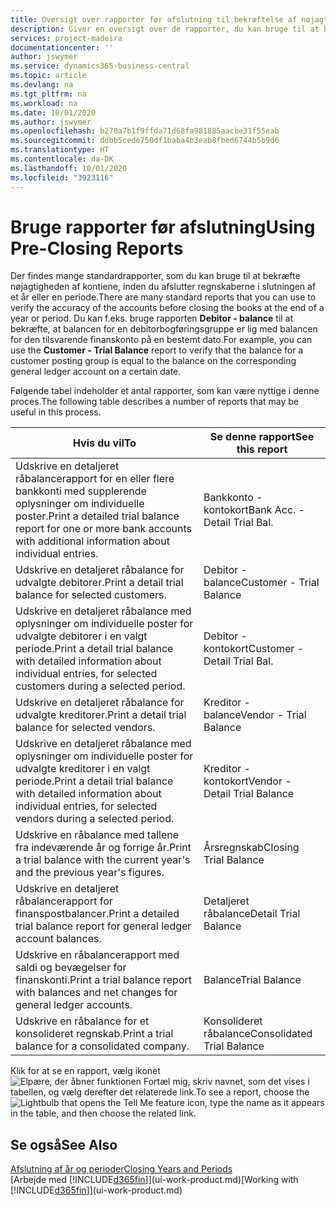 ```yaml
---
title: Oversigt over rapporter før afslutning til bekræftelse af nøjagtigheden af konti | Microsoft Docs
description: Giver en oversigt over de rapporter, du kan bruge til at bekræfte nøjagtigheden af konti, inden du afslutter regnskaberne i slutningen af et år eller en periode.
services: project-madeira
documentationcenter: ''
author: jswymer
ms.service: dynamics365-business-central
ms.topic: article
ms.devlang: na
ms.tgt_pltfrm: na
ms.workload: na
ms.date: 10/01/2020
ms.author: jswymer
ms.openlocfilehash: b270a7b1f9ffda71d68fa981885aacbe31f55eab
ms.sourcegitcommit: ddbb5cede750df1baba4b3eab8fbed6744b5b9d6
ms.translationtype: HT
ms.contentlocale: da-DK
ms.lasthandoff: 10/01/2020
ms.locfileid: "3923116"
---
```

# <a name="using-pre-closing-reports"></a><span data-ttu-id="fc784-103">Bruge rapporter før afslutning</span><span class="sxs-lookup"><span data-stu-id="fc784-103">Using Pre-Closing Reports</span></span>
<span data-ttu-id="fc784-104">Der findes mange standardrapporter, som du kan bruge til at bekræfte nøjagtigheden af kontiene, inden du afslutter regnskaberne i slutningen af et år eller en periode.</span><span class="sxs-lookup"><span data-stu-id="fc784-104">There are many standard reports that you can use to verify the accuracy of the accounts before closing the books at the end of a year or period.</span></span> <span data-ttu-id="fc784-105">Du kan f.eks. bruge rapporten **Debitor - balance** til at bekræfte, at balancen for en debitorbogføringsgruppe er lig med balancen for den tilsvarende finanskonto på en bestemt dato.</span><span class="sxs-lookup"><span data-stu-id="fc784-105">For example, you can use the **Customer - Trial Balance** report to verify that the balance for a customer posting group is equal to the balance on the corresponding general ledger account on a certain date.</span></span>

<span data-ttu-id="fc784-106">Følgende tabel indeholder et antal rapporter, som kan være nyttige i denne proces.</span><span class="sxs-lookup"><span data-stu-id="fc784-106">The following table describes a number of reports that may be useful in this process.</span></span>

| <span data-ttu-id="fc784-107">Hvis du vil</span><span class="sxs-lookup"><span data-stu-id="fc784-107">To</span></span> | <span data-ttu-id="fc784-108">Se denne rapport</span><span class="sxs-lookup"><span data-stu-id="fc784-108">See this report</span></span> |
| --- | --- |
| <span data-ttu-id="fc784-109">Udskrive en detaljeret råbalancerapport for en eller flere bankkonti med supplerende oplysninger om individuelle poster.</span><span class="sxs-lookup"><span data-stu-id="fc784-109">Print a detailed trial balance report for one or more bank accounts with additional information about individual entries.</span></span> |<span data-ttu-id="fc784-110">Bankkonto - kontokort</span><span class="sxs-lookup"><span data-stu-id="fc784-110">Bank Acc. - Detail Trial Bal.</span></span> |
| <span data-ttu-id="fc784-111">Udskrive en detaljeret råbalance for udvalgte debitorer.</span><span class="sxs-lookup"><span data-stu-id="fc784-111">Print a detail trial balance for selected customers.</span></span> |<span data-ttu-id="fc784-112">Debitor - balance</span><span class="sxs-lookup"><span data-stu-id="fc784-112">Customer - Trial Balance</span></span> |
| <span data-ttu-id="fc784-113">Udskrive en detaljeret råbalance med oplysninger om individuelle poster for udvalgte debitorer i en valgt periode.</span><span class="sxs-lookup"><span data-stu-id="fc784-113">Print a detail trial balance with detailed information about individual entries, for selected customers during a selected period.</span></span> |<span data-ttu-id="fc784-114">Debitor - kontokort</span><span class="sxs-lookup"><span data-stu-id="fc784-114">Customer - Detail Trial Bal.</span></span> |
| <span data-ttu-id="fc784-115">Udskrive en detaljeret råbalance for udvalgte kreditorer.</span><span class="sxs-lookup"><span data-stu-id="fc784-115">Print a detail trial balance for selected vendors.</span></span> |<span data-ttu-id="fc784-116">Kreditor - balance</span><span class="sxs-lookup"><span data-stu-id="fc784-116">Vendor - Trial Balance</span></span> |
| <span data-ttu-id="fc784-117">Udskrive en detaljeret råbalance med oplysninger om individuelle poster for udvalgte kreditorer i en valgt periode.</span><span class="sxs-lookup"><span data-stu-id="fc784-117">Print a detail trial balance with detailed information about individual entries, for selected vendors during a selected period.</span></span> |<span data-ttu-id="fc784-118">Kreditor - kontokort</span><span class="sxs-lookup"><span data-stu-id="fc784-118">Vendor - Detail Trial Balance</span></span> |
| <span data-ttu-id="fc784-119">Udskrive en råbalance med tallene fra indeværende år og forrige år.</span><span class="sxs-lookup"><span data-stu-id="fc784-119">Print a trial balance with the current year's and the previous year's figures.</span></span> |<span data-ttu-id="fc784-120">Årsregnskab</span><span class="sxs-lookup"><span data-stu-id="fc784-120">Closing Trial Balance</span></span> |
| <span data-ttu-id="fc784-121">Udskrive en detaljeret råbalancerapport for finanspostbalancer.</span><span class="sxs-lookup"><span data-stu-id="fc784-121">Print a detailed trial balance report for general ledger account balances.</span></span> |<span data-ttu-id="fc784-122">Detaljeret råbalance</span><span class="sxs-lookup"><span data-stu-id="fc784-122">Detail Trial Balance</span></span> |
| <span data-ttu-id="fc784-123">Udskrive en råbalancerapport med saldi og bevægelser for finanskonti.</span><span class="sxs-lookup"><span data-stu-id="fc784-123">Print a trial balance report with balances and net changes for general ledger accounts.</span></span> |<span data-ttu-id="fc784-124">Balance</span><span class="sxs-lookup"><span data-stu-id="fc784-124">Trial Balance</span></span> |
| <span data-ttu-id="fc784-125">Udskrive en råbalance for et konsolideret regnskab.</span><span class="sxs-lookup"><span data-stu-id="fc784-125">Print a trial balance for a consolidated company.</span></span> |<span data-ttu-id="fc784-126">Konsolideret råbalance</span><span class="sxs-lookup"><span data-stu-id="fc784-126">Consolidated Trial Balance</span></span> |

<span data-ttu-id="fc784-127">Klik for at se en rapport, vælg ikonet ![Elpære, der åbner funktionen Fortæl mig](media/ui-search/search_small.png "Fortæl mig, hvad du vil foretage dig"), skriv navnet, som det vises i tabellen, og vælg derefter det relaterede link.</span><span class="sxs-lookup"><span data-stu-id="fc784-127">To see a report, choose the ![Lightbulb that opens the Tell Me feature](media/ui-search/search_small.png "Tell me what you want to do") icon, type the name as it appears in the table, and then choose the related link.</span></span>

## <a name="see-also"></a><span data-ttu-id="fc784-128">Se også</span><span class="sxs-lookup"><span data-stu-id="fc784-128">See Also</span></span>
[<span data-ttu-id="fc784-129">Afslutning af år og perioder</span><span class="sxs-lookup"><span data-stu-id="fc784-129">Closing Years and Periods</span></span>](year-close-years-periods.md)  
<span data-ttu-id="fc784-130">[Arbejde med [!INCLUDE[d365fin](includes/d365fin_md.md)]](ui-work-product.md)</span><span class="sxs-lookup"><span data-stu-id="fc784-130">[Working with [!INCLUDE[d365fin](includes/d365fin_md.md)]](ui-work-product.md)</span></span>


